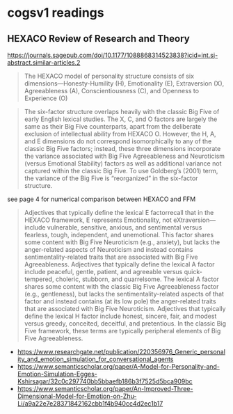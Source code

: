 # cogsv1 readings

## HEXACO Review of Research and Theory
https://journals.sagepub.com/doi/10.1177/1088868314523838?icid=int.sj-abstract.similar-articles.2

> The HEXACO model of personality structure consists of six dimensions—Honesty-Humility (H), Emotionality (E), Extraversion (X), Agreeableness (A), Conscientiousness (C), and Openness to Experience (O)

> The six-factor structure overlaps heavily with the classic Big Five of early English lexical studies. The X, C, and O factors are largely the same as their Big Five counterparts, apart from the deliberate exclusion of intellectual ability from HEXACO O. However, the H, A, and E dimensions do not correspond isomorphically to any of the classic Big Five factors; instead, these three dimensions incorporate the variance associated with Big Five Agreeableness and Neuroticism (versus Emotional Stability) factors as well as additional variance not captured within the classic Big Five. To use Goldberg’s (2001) term, the variance of the Big Five is “reorganized” in the six-factor structure.

see page 4 for numerical comparison between HEXACO and FFM

> Adjectives that typically define the lexical E factorrecall that in the HEXACO framework, E represents Emotionality, not eXtraversion—include vulnerable, sensitive, anxious, and sentimental versus fearless, tough, independent, and unemotional. This factor shares some content with Big Five Neuroticism (e.g., anxiety), but lacks the anger-related aspects of Neuroticism and instead contains sentimentality-related traits that are associated with Big Five Agreeableness. Adjectives that typically define the lexical A factor include peaceful, gentle, patient, and agreeable versus quick-tempered, choleric, stubborn, and quarrelsome. The lexical A factor shares some content with the classic Big Five Agreeableness factor (e.g., gentleness), but lacks the sentimentality-related aspects of that factor and instead contains (at its low pole) the anger-related traits that are associated with Big Five Neuroticism. Adjectives that typically define the lexical H factor include honest, sincere, fair, and modest versus greedy, conceited, deceitful, and pretentious. In the classic Big Five framework, these terms are typically peripheral elements of Big Five Agreeableness.

- https://www.researchgate.net/publication/220356976_Generic_personality_and_emotion_simulation_for_conversational_agents
- https://www.semanticscholar.org/paper/A-Model-for-Personality-and-Emotion-Simulation-Egges-Kshirsagar/32c0c297740bb5bbaefb186b3f7525d5bca909bc
- https://www.semanticscholar.org/paper/An-Improved-Three-Dimensional-Model-for-Emotion-on-Zhu-Li/a9a22e7e28371842162cbb1f4b940cc4d2ec1b17
